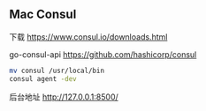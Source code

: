 ## Mac Consul

下载 https://www.consul.io/downloads.html

go-consul-api https://github.com/hashicorp/consul

```bash
mv consul /usr/local/bin
consul agent -dev
```

后台地址 http://127.0.0.1:8500/
